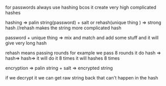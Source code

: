for passwords always use hashing bcos it create very high complicated hashes

hashing => palin string(password) + salt or rehash(unique thing ) => strong hash  //rehash 
makes the string more complicated hash

password + unique thing => mix and match and add some stuff and it will give very long hash

rehash means passing rounds for example we pass 8 rounds it do hash => hash=> hash=> it will do it 8 times it will hashes 8 times

encryption => palin string + salt => encrypted string

if we decrypt it we can get raw string back that can't happen in the hash